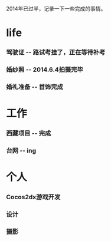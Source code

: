 2014年已过半，记录一下一些完成的事情。



# life 

### 驾驶证 -- 路试考挂了，正在等待补考

### 婚纱照 -- 2014.6.4拍摄完毕

### 婚礼准备 -- 首饰完成



# 工作

### 西藏项目 -- 完成

### 台网 -- ing



# 个人

### Cocos2dx游戏开发

### 设计

### 摄影



